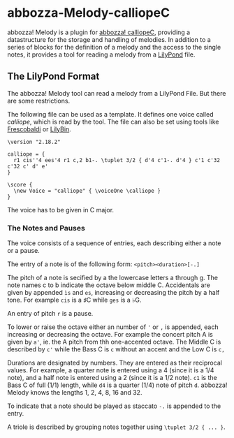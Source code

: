 # abbozza-Melody-calliopeC

abbozza! Melody is a plugin for [abbozza! calliopeC](abbozza-calliope), providing a datastructure for the storage
and handling of melodies. In addition to a series of blocks for the definition of a melody and
the access to the single notes, it provides a tool for reading a melody from a
[LilyPond](http://lilypond.org) file.

## The LilyPond Format

The abbozza! Melody tool can read a melody from a LilyPond File. But there are some restrictions.

The following file can be used as a template. It defines one voice called *calliope*, which is read by the
tool. The file can also be set using tools like [Frescobaldi](http://http://frescobaldi.org/) or 
[LilyBin](http://lilybin.com).

```
\version "2.18.2"

calliope = {
  r1 cis''4 ees'4 r1 c,2 b1-. \tuplet 3/2 { d'4 c'1-. d'4 } c'1 c'32 c'32 c' d' e'
}

\score {
  \new Voice = "calliope" { \voiceOne \calliope }
}
```
The voice has to be given in C major.

### The Notes and Pauses

The voice consists of a sequence of entries, each describing either a note or a pause.

The entry of a note is of the following form: `<pitch><duration>[-.]`

The pitch of a note is secified by a the lowercase letters a through g. The note names c to b indicate the 
octave below middle C. Accidentals are given by appended `ìs` and `es`, increasing or decreasing the pitch by a half tone.
For example `cis` is a ♯C while `ges` is a ♭G.

An entry of pitch `r` is a pause.

To lower or raise the octave either an number of `'` or `,` is appended, each increasing or decreasing the octave.
For example the concert pitch A is given by `a'`, ie. the A pitch from thh one-accented octave. The Middle C is
described by `c'` while the Bass C is `c` without an accent and the Low C is `c,`

Durations are designated by numbers. They are entered as their reciprocal values. For example, a quarter note is entered using a 4 (since it is a 1/4 note), and a half note is entered using a 2 (since it is a 1/2 note).
`c1` is the Bass C of full (1/1) length, while `d4` is a quarter (1/4) note of pitch `d`. abbozza! Melody knows the
lengths 1, 2, 4, 8, 16 and 32.

To indicate that a note should be played as staccato `-.` is appended to the entry.

A triole is described by grouping notes together using `\tuplet 3/2 { ... }`.

